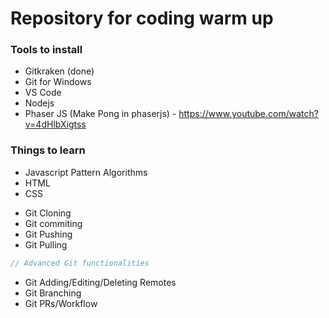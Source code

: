 # Repository for coding warm up

### Tools to install

- Gitkraken (done)
- Git for Windows
- VS Code
- Nodejs
- Phaser JS (Make Pong in phaserjs) - https://www.youtube.com/watch?v=4dHlbXigtss

### Things to learn

- Javascript Pattern Algorithms
- HTML
- CSS

* Git Cloning
* Git commiting
* Git Pushing
* Git Pulling

```javascript
// Advanced Git functionalities
```

- Git Adding/Editing/Deleting Remotes
- Git Branching
- Git PRs/Workflow

